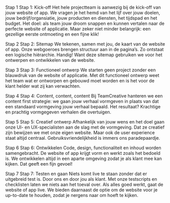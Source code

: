 Stap 1
Stap 1: Kick-off
Het hele projectteam is aanwezig bij de kick-off van jouw website of app. We vragen je het hemd van het lijf over jouw doelen, jouw bedrijf/organsiatie, jouw producten en diensten, het tijdspad en het budget. Het doel: als team jouw droom snappen en kunnen vertalen naar de perfecte website of applicatie. Maar zeker niet minder belangrijk: een gezellige eerste ontmoeting en een fijne klik!

Stap 2
Stap 2: Sitemap
We tekenen, samen met jou, de kaart van de website of app. Onze webgoeroes brengen structuur aan in de pagina’s. Zo ontstaat een logische hiërarchie. Handig! Want deze sitemap gebruiken we voor het ontwerpen en ontwikkelen van de website.

Stap 3
Stap 3: Functioneel ontwerp
We starten geen project zonder een blauwdruk van de website of applicatie. Met dit functioneel ontwerp weet het team wat er ontworpen en gebouwd moet worden en is het voor de klant helder wat zij kan verwachten.

Stap 4
Stap 4: Content, content, content
Bij TeamCreative hanteren we een content first strategie: we gaan jouw verhaal vormgeven in plaats van dat een standaard vormgeving jouw verhaal bepaald. Het resultaat? Krachtige en prachtig vormgegeven verhalen die overtuigen.

Stap 5
Stap 5: Creatief ontwerp
Afhankelijk van jouw wens en het doel gaan onze UI- en UX-specialisten aan de slag met de vormgeving. Dat ze creatief zijn bewijzen we met onze eigen website. Maar ook de user experience staat altijd centraal. Gebruiksvriendelijkheid is immers ons paradepaardje.

Stap 6
Stap 6: Ontwikkelen
Code, design, functionaliteit en inhoud worden samengebracht. De website of app krijgt vorm en werkt zoals het bedoeld is. We ontwikkelen altijd in een aparte omgeving zodat je als klant mee kan kijken. Dat geeft een fijn gevoel!

Stap 7
Stap 7: Testen en gaan
Niets komt live te staan zonder dat er uitgebreid test is. Door ons en door jou als klant. Met onze testscripts en checklisten laten we niets aan het toeval over. Als alles goed werkt, gaat de website of app live. We bieden daarnaast de optie om de website voor je up-to-date te houden, zodat je nergens naar om hoeft te kijken.